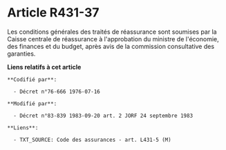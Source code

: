# Article R431-37

Les conditions générales des traités de réassurance sont soumises par la Caisse centrale de réassurance à l'approbation du
ministre de l'économie, des finances et du budget, après avis de la commission consultative des garanties.

**Liens relatifs à cet article**

	**Codifié par**:

	  - Décret n°76-666 1976-07-16

	**Modifié par**:

	  - Décret n°83-839 1983-09-20 art. 2 JORF 24 septembre 1983

	**Liens**:

	  - TXT_SOURCE: Code des assurances - art. L431-5 (M)

